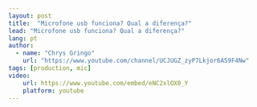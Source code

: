 ```yaml
---
layout: post
title:  "Microfone usb funciona? Qual a diferença?"
lead: "Microfone usb funciona? Qual a diferença?"
lang: pt
author:
  - name: "Chrys Gringo"
    url: "https://www.youtube.com/channel/UCJUGZ_zyP7Lkjor6A59F4Nw"
tags: [production, mic]
video:
    url: https://www.youtube.com/embed/eNC2xlOX0_Y
    platform: youtube
---
```

